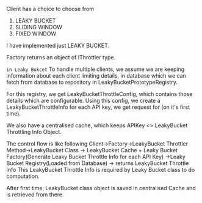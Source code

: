 Client has a choice to choose from 
1. LEAKY BUCKET
2. SLIDING WINDOW
3. FIXED WINDOW

I have implemented just LEAKY BUCKET.

Factory returns an object of IThrottler type.

`in Leaky Bukcet`
To handle multiple clients, we assume we are keeping
information about each client limiting details, in database
which we can fetch from database to repository in LeakyBucketPrototypeRegistry.

For this registry, we get LeakyBucketThrottleConfig, which contains those details which are configurable.
Using this config, we create a LeakyBucketThrottleInfo for each API key, we get request for (on it's first time).

We also have a centralised cache, which keeps APIKey <> LeakyBucket Throttling Info Object.

The control flow is like following 
Client->Factory->LeakyBucket Throttler Method->LeakyBucket Class -> LeakyBucket Cache + Leaky Bucket Factory(Generate Leaky Bucket Throttle Info for each API Key)
->Leaky Bucket Registry(Loaded from Database)
-> returns LeakyBucket Throttle Info
This LeakyBucket Throttle Info is required by Leaky Bucket class to do computation.

After first time, LeakyBucket class object is saved in centralised Cache and is retrieved from there.

